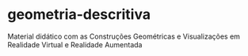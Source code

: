 # geometria-descritiva
Material didático com as Construções Geométricas e Visualizações em Realidade Virtual e Realidade Aumentada

